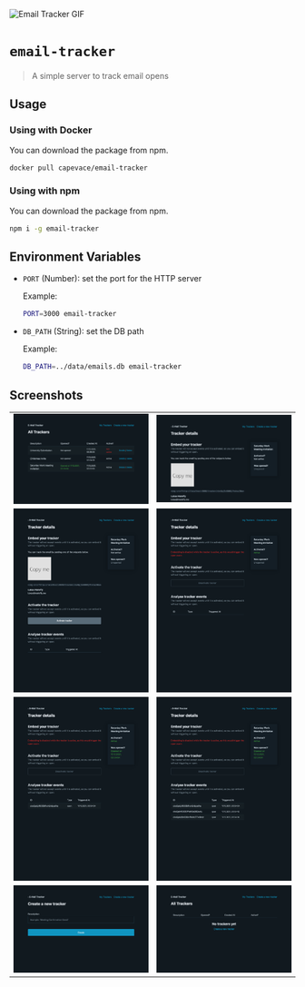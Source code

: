 ![Email Tracker GIF](docs/screenshots/email-tracker.gif)

# `email-tracker`

> A simple server to track email opens

## Usage

### Using with Docker

You can download the package from npm.

```bash
docker pull capevace/email-tracker
```

### Using with npm

You can download the package from npm.

```bash
npm i -g email-tracker
```

## Environment Variables

-   `PORT` (Number): set the port for the HTTP server

    Example:

    ```bash
    PORT=3000 email-tracker
    ```

-   `DB_PATH` (String): set the DB path

    Example:

    ```bash
    DB_PATH=../data/emails.db email-tracker
    ```

## Screenshots

|                                                       |                                                       |
| ----------------------------------------------------- | ----------------------------------------------------- |
| ![Screenshot 1](docs/screenshots/email-tracker-1.png) | ![Screenshot 2](docs/screenshots/email-tracker-2.png) |
| ![Screenshot 3](docs/screenshots/email-tracker-3.png) | ![Screenshot 4](docs/screenshots/email-tracker-4.png) |
| ![Screenshot 5](docs/screenshots/email-tracker-5.png) | ![Screenshot 6](docs/screenshots/email-tracker-6.png) |
| ![Screenshot 7](docs/screenshots/email-tracker-7.png) | ![Screenshot 8](docs/screenshots/email-tracker-8.png) |
